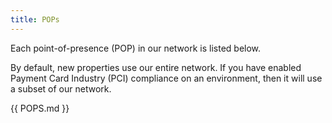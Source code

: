 ```yaml
---
title: POPs
---
```


Each point-of-presence (POP) in our network is listed below.

<Info>

By default, new properties use our entire network. If you have enabled Payment Card Industry (PCI) compliance on an environment, then it will use a subset of our network. 

</Info>

{{ POPS.md }}